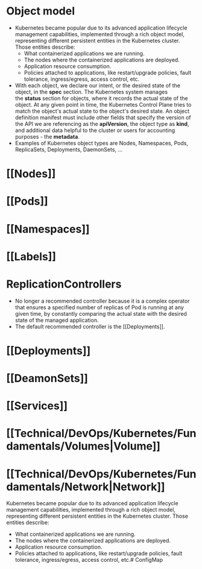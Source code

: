 # Object model
- Kubernetes became popular due to its advanced application lifecycle management capabilities, implemented through a rich object model, representing different persistent entities in the Kubernetes cluster. Those entities describe:
	- What containerized applications we are running.
	- The nodes where the containerized applications are deployed.
	- Application resource consumption.
	- Policies attached to applications, like restart/upgrade policies, fault tolerance, ingress/egress, access control, etc.
- With each object, we declare our intent, or the desired state of the object, in the **spec** section. The Kubernetes system manages the **status** section for objects, where it records the actual state of the object. At any given point in time, the Kubernetes Control Plane tries to match the object's actual state to the object's desired state. An object definition manifest must include other fields that specify the version of the API we are referencing as the **apiVersion**, the object type as **kind**, and additional data helpful to the cluster or users for accounting purposes - the **metadata**.
- Examples of Kubernetes object types are Nodes, Namespaces, Pods, ReplicaSets, Deployments, DaemonSets, ...
# [[Nodes]]
# [[Pods]]
# [[Namespaces]]
# [[Labels]]
# ReplicationControllers
- No longer a recommended controller because it is a complex operator that ensures a specified number of replicas of Pod is running at any given time, by constantly comparing the actual state with the desired state of the managed application.
- The default recommended controller is the [[Deployments]].
# [[Deployments]]
# [[DeamonSets]]
# [[Services]]
# [[Technical/DevOps/Kubernetes/Fundamentals/Volumes|Volume]]
# [[Technical/DevOps/Kubernetes/Fundamentals/Network|Network]]
Kubernetes became popular due to its advanced application lifecycle management capabilities, implemented through a rich object model, representing different persistent entities in the Kubernetes cluster. Those entities describe:

- What containerized applications we are running.
- The nodes where the containerized applications are deployed.
- Application resource consumption.
- Policies attached to applications, like restart/upgrade policies, fault tolerance, ingress/egress, access control, etc.# ConfigMap